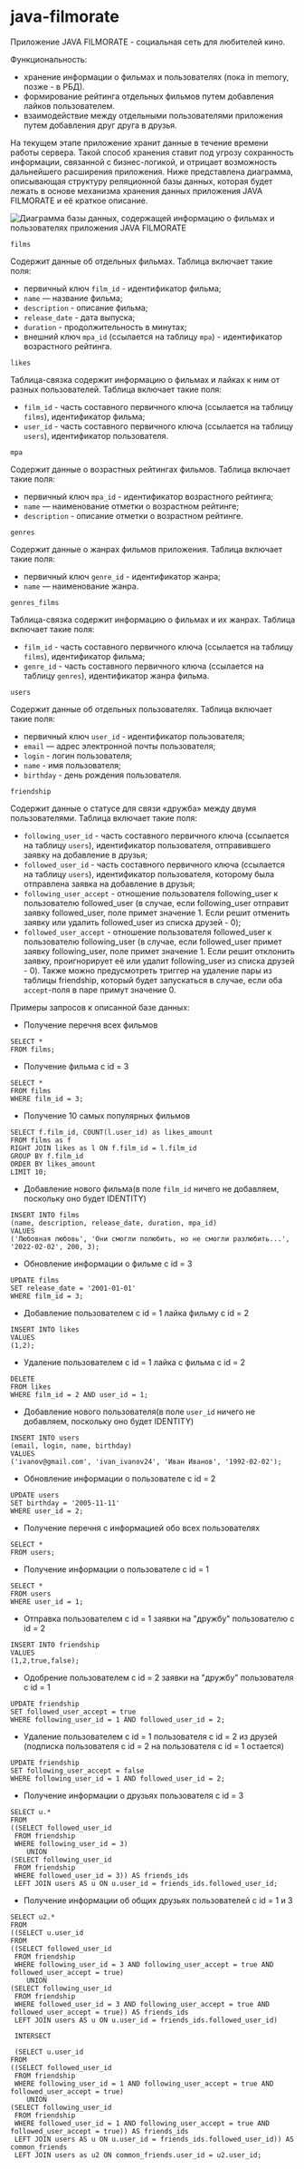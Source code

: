 # java-filmorate
Приложение JAVA FILMORATE - социальная сеть для любителей кино. 

Функциональность: 
- хранение информации о фильмах и пользователях (пока in memory, позже - в РБД).
- формирование рейтинга отдельных фильмов путем добавления лайков пользователем.
- взаимодействие между отдельными пользователями приложения путем добавления друг друга в друзья.

На текущем этапе приложение хранит данные в течение времени работы сервера. Такой способ хранения 
ставит под угрозу сохранность информации, связанной с бизнес-логикой, и отрицает возможность 
дальнейшего расширения приложения. 
Ниже представлена диаграмма, описывающая структуру реляционной базы данных, которая будет 
лежать в основе механизма хранения данных приложения JAVA FILMORATE и её краткое описание.

![Диаграмма базы данных, содержащей информацию о фильмах и пользователях приложения JAVA FILMORATE](java-filmorate.png)

`films`

Содержит данные об отдельных фильмах.
Таблица включает такие поля:
  - первичный ключ `film_id` - идентификатор фильма;
  - `name` — название фильма;
  - `description` - описание фильма;
  - `release_date` - дата выпуска;
  - `duration` - продолжительность в минутах;
  - внешний ключ `mpa_id` (ссылается на таблицу `mpa`) - идентификатор возрастного рейтинга.


`likes`

Таблица-связка содержит информацию о фильмах и лайках к ним от разных пользователей.
Таблица включает такие поля:
  - `film_id` - часть составного первичного ключа (ссылается на таблицу `films`), идентификатор фильма;
  - `user_id` - часть составного первичного ключа (ссылается на таблицу `users`), идентификатор пользователя.


`mpa`

Содержит данные о возрастных рейтингах фильмов.
Таблица включает такие поля:
  - первичный ключ `mpa_id` - идентификатор возрастного рейтинга;
  - `name` — наименование отметки о возрастном рейтинге;
  - `description` - описание отметки о возрастном рейтинге.


`genres`

Содержит данные о жанрах фильмов приложения.
Таблица включает такие поля:
  - первичный ключ `genre_id` - идентификатор жанра;
  - `name` — наименование жанра.


`genres_films`

Таблица-связка содержит информацию о фильмах и их жанрах.
Таблица включает такие поля:
  - `film_id` - часть составного первичного ключа (ссылается на таблицу `films`), идентификатор фильма;
  - `genre_id` - часть составного первичного ключа (ссылается на таблицу `genres`), идентификатор жанра фильма.


`users`

Содержит данные об отдельных пользователях.
Таблица включает такие поля:
  - первичный ключ `user_id` - идентификатор пользователя;
  - `email` — адрес электронной почты пользователя;
  - `login` - логин пользователя;
  - `name` - имя пользователя;
  - `birthday` - день рождения пользователя.


`friendship`

Содержит данные о статусе для связи «дружба» между двумя пользователями.
Таблица включает такие поля:
- `following_user_id` - часть составного первичного ключа (ссылается на таблицу `users`), идентификатор пользователя, 
отправившего заявку на добавление в друзья;
- `followed_user_id` - часть составного первичного ключа (ссылается на таблицу `users`), идентификатор пользователя, 
которому была отправлена заявка на добавление в друзья;
- `following_user_accept` - отношение пользователя following_user к пользователю followed_user (в случае, если following_user 
отправит заявку followed_user, поле примет значение 1. Если решит отменить заявку или удалить followed_user из 
списка друзей - 0);
- `followed_user_accept` - отношение пользователя followed_user к пользователю following_user (в случае, если followed_user
  примет заявку following_user, поле примет значение 1. Если решит отклонить заявку, проигнорирует её или удалит following_user из
  списка друзей - 0).
Также можно предусмотреть триггер на удаление пары из таблицы friendship, который будет запускаться в случае, если 
оба `accept`-поля в паре примут значение 0.


Примеры запросов к описанной базе данных: 
- Получение перечня всех фильмов
```agsl
SELECT * 
FROM films;
```

- Получение фильма с id = 3
```agsl
SELECT * 
FROM films 
WHERE film_id = 3;
```

- Получение 10 самых популярных фильмов
```agsl
SELECT f.film_id, COUNT(l.user_id) as likes_amount 
FROM films as f 
RIGHT JOIN likes as l ON f.film_id = l.film_id 
GROUP BY f.film_id 
ORDER BY likes_amount 
LIMIT 10;
```

- Добавление нового фильма(в поле `film_id` ничего не добавляем, поскольку оно будет IDENTITY)
```agsl
INSERT INTO films 
(name, description, release_date, duration, mpa_id) 
VALUES 
('Любовная любовь', 'Они смогли полюбить, но не смогли разлюбить...', '2022-02-02', 200, 3);
```

- Обновление информации о фильме с id = 3
```agsl
UPDATE films 
SET release_date = '2001-01-01'
WHERE film_id = 3;
```

- Добавление пользователем c id = 1 лайка фильму c id = 2
```agsl
INSERT INTO likes 
VALUES 
(1,2);
```

- Удаление пользователем c id = 1 лайка с фильма c id = 2
```agsl
DELETE 
FROM likes 
WHERE film_id = 2 AND user_id = 1;
```

- Добавление нового пользователя(в поле `user_id` ничего не добавляем, поскольку оно будет IDENTITY)
```agsl
INSERT INTO users 
(email, login, name, birthday) 
VALUES 
('ivanov@gmail.com', 'ivan_ivanov24', 'Иван Иванов', '1992-02-02');
```

- Обновление информации о пользователе с id = 2
```agsl
UPDATE users 
SET birthday = '2005-11-11'
WHERE user_id = 2;
```

- Получение перечня с информацией обо всех пользователях
```agsl
SELECT * 
FROM users;
```

- Получение информации о пользователе с id = 1
```agsl
SELECT * 
FROM users 
WHERE user_id = 1;
```

- Отправка пользователем c id = 1 заявки на "дружбу" пользователю c id = 2
```agsl
INSERT INTO friendship  
VALUES 
(1,2,true,false);
```

- Одобрение пользователем c id = 2 заявки на "дружбу" пользователя c id = 1
```agsl
UPDATE friendship 
SET followed_user_accept = true
WHERE following_user_id = 1 AND followed_user_id = 2;
```

- Удаление пользователем с id = 1 пользователя с id = 2 из друзей (подписка пользователя с id = 2 на пользователя с id = 1 
остается)
```agsl
UPDATE friendship 
SET following_user_accept = false
WHERE following_user_id = 1 AND followed_user_id = 2;
```

- Получение информации о друзьях пользователя с id = 3
```agsl
SELECT u.* 
FROM 
((SELECT followed_user_id 
 FROM friendship 
 WHERE following_user_id = 3)
	UNION
(SELECT following_user_id 
 FROM friendship 
 WHERE followed_user_id = 3)) AS friends_ids 
 LEFT JOIN users AS u ON u.user_id = friends_ids.followed_user_id;
```

- Получение информации об общих друзьях пользователей с id = 1 и 3 
```agsl
SELECT u2.* 
FROM 
((SELECT u.user_id 
FROM 
((SELECT followed_user_id 
 FROM friendship 
 WHERE following_user_id = 3 AND following_user_accept = true AND followed_user_accept = true)
	UNION
(SELECT following_user_id 
 FROM friendship 
 WHERE followed_user_id = 3 AND following_user_accept = true AND followed_user_accept = true)) AS friends_ids 
 LEFT JOIN users AS u ON u.user_id = friends_ids.followed_user_id)
 
 INTERSECT 
 
 (SELECT u.user_id 
FROM 
((SELECT followed_user_id 
 FROM friendship 
 WHERE following_user_id = 1 AND following_user_accept = true AND followed_user_accept = true)
	UNION
(SELECT following_user_id 
 FROM friendship 
 WHERE followed_user_id = 1 AND following_user_accept = true AND followed_user_accept = true)) AS friends_ids 
 LEFT JOIN users AS u ON u.user_id = friends_ids.followed_user_id)) AS common_friends
 LEFT JOIN users as u2 ON common_friends.user_id = u2.user_id;
```

